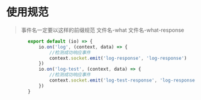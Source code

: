# 使用规范

> 事件名一定要以这样的前缀规范   文件名-what    文件名-what-response

``` javascript
        export default (io) => {
            io.on('log', (context, data) => {
                //检测成功响应事件
                context.socket.emit('log-response', 'log-response')
            })
            io.on('log-test', (context, data) => {
                //检测成功响应事件
                context.socket.emit('log-test-response', 'log-response')
            })
        }
```